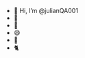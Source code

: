 - 👋 Hi, I’m @julianQA001
- 👀 
- 🤖
- 😄 
- 🐶
- 🐈

<!---
julianQA001/julianQA001 is a ✨ special ✨ repository because its `README.md` (this file) appears on your GitHub profile.
You can click the Preview link to take a look at your changes.
--->
